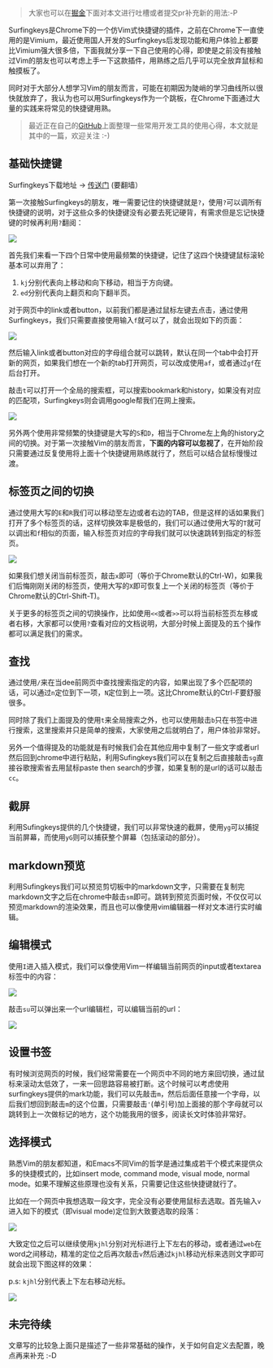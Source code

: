 > 大家也可以在[掘金](https://juejin.im/entry/599f64a451882524444254cc/detail)下面对本文进行吐槽或者提交pr补充新的用法:-P

Surfingkeys是Chrome下的一个仿Vim式快捷键的插件，之前在Chrome下一直使用的是Vimium，最近使用国人开发的Surfingkeys后发现功能和用户体验上都要比Vimium强大很多倍，下面我就分享一下自己使用的心得，即使是之前没有接触过Vim的朋友也可以考虑上手一下这款插件，用熟练之后几乎可以完全放弃鼠标和触摸板了。

同时对于大部分人想学习Vim的朋友而言，可能在初期因为陡峭的学习曲线所以很快就放弃了，我认为也可以用Surfingkeys作为一个跳板，在Chrome下面通过大量的实践来将常见的快捷键用熟。

> 最近正在自己的[GitHub]( https://github.com/ziwenxie/snippet )上面整理一些常用开发工具的使用心得，本文就是其中的一篇，欢迎关注 :-)


## 基础快捷键

Surfingkeys下载地址 -> [传送门](https://chrome.google.com/webstore/detail/surfingkeys/gfbliohnnapiefjpjlpjnehglfpaknnc) (要翻墙）

第一次接触Surfingkeys的朋友，唯一需要记住的快捷键就是`?`，使用`?`可以调所有快捷键的说明，对于这些众多的快捷键没有必要去死记硬背，有需求但是忘记快捷键的时候再利用`?`翻阅：

![](https://cloud.githubusercontent.com/assets/288207/16181995/1417ca44-36d4-11e6-96c9-9e84b33f0916.png)

首先我们来看一下四个日常中使用最频繁的快捷键，记住了这四个快捷键鼠标滚轮基本可以弃用了：

1. `kj`分别代表向上移动和向下移动，相当于方向键。
2. `ed`分别代表向上翻页和向下翻半页。

对于网页中的link或者button，以前我们都是通过鼠标左键去点击，通过使用Surfingkeys，我们只需要直接使用输入`f`就可以了，就会出现如下的页面：

![](https://user-gold-cdn.xitu.io/2017/8/24/3070995e6cb288b556c6c850e2a60605)

然后输入link或者button对应的字母组合就可以跳转，默认在同一个tab中会打开新的网页，如果我们想在一个新的tab打开网页，可以改成使用`af`，或者通过`gf`在后台打开。

敲击`t`可以打开一个全局的搜索框，可以搜索bookmark和history，如果没有对应的匹配项，Surfingkeys则会调用google帮我们在网上搜索。

![](https://user-gold-cdn.xitu.io/2017/8/24/b7d1684bd9c18b16f03446dc08e99397)

另外两个使用非常频繁的快捷键是大写的`S`和`D`，相当于Chrome左上角的history之间的切换。对于第一次接触Vim的朋友而言，**下面的内容可以忽视了**，在开始阶段只需要通过反复使用将上面十个快捷键用熟练就行了，然后可以结合鼠标慢慢过渡。


## 标签页之间的切换

通过使用大写的`E`和`R`我们可以移动至左边或者右边的TAB，但是这样的话如果我们打开了多个标签页的话，这样切换效率是极低的，我们可以通过使用大写的`T`就可以调出和`f`相似的页面，输入标签页对应的字母我们就可以快速跳转到指定的标签页。

![](https://user-gold-cdn.xitu.io/2017/8/24/66d054cc553dbdc2e3d04d7aeba9b28e)

如果我们想关闭当前标签页，敲击`x`即可（等价于Chrome默认的Ctrl-W)，如果我们后悔刚刚关闭的标签页，使用大写的`X`即可恢复上一个关闭的标签页（等价于Chrome默认的Ctrl-Shift-T)。

关于更多的标签页之间的切换操作，比如使用`<<`或者`>>`可以将当前标签页左移或者右移，大家都可以使用`?`查看对应的文档说明，大部分时候上面提及的五个操作都可以满足我们的需求。

## 查找

通过使用`/`来在当dee前网页中查找搜索指定的内容，如果出现了多个匹配项的话，可以通过`n`定位到下一项，`N`定位到上一项。这比Chrome默认的Ctrl-F要舒服很多。

同时除了我们上面提及的使用`t`来全局搜索之外，也可以使用敲击`b`只在书签中进行搜索，这里搜索并只是简单的搜索，大家使用之后就明白了，用户体验非常好。

另外一个值得提及的功能就是有时候我们会在其他应用中复制了一些文字或者url然后回到chrome中进行粘贴，利用Sufingkeys我们可以在复制之后直接敲击`sg`直接谷歌搜索省去用鼠标paste then search的步骤，如果复制的是url的话可以敲击`cc`。

## 截屏

利用Sufingkeys提供的几个快捷键，我们可以非常快速的截屏，使用`yg`可以捕捉当前屏幕，而使用`yG`则可以捕获整个屏幕（包括滚动的部分）。

## markdown预览

利用Sufingkeys我们可以预览剪切板中的markdown文字，只需要在复制完markdown文字之后在chrome中敲击`sm`即可。跳转到预览页面时候，不仅仅可以预览markdown的渲染效果，而且也可以像使用vim编辑器一样对文本进行实时编辑。

## 编辑模式

使用`I`进入插入模式，我们可以像使用Vim一样编辑当前网页的input或者textarea标签中的内容：

![](https://user-gold-cdn.xitu.io/2017/8/24/e998a328357fa0b3d5cc6ead06205069)

敲击`su`可以弹出来一个url编辑栏，可以编辑当前的url：

![](https://user-gold-cdn.xitu.io/2017/8/24/9e21e0058bbf60946e2880b0269a4983)

## 设置书签

有时候浏览网页的时候，我们经常需要在一个网页中不同的地方来回切换，通过鼠标来滚动太低效了，一来一回思路容易被打断。这个时候可以考虑使用surfingkeys提供的mark功能，我们可以先敲击`m`，然后后面任意接一个字母，以后我们想回到敲击`m`的这个位置，只需要敲击`'`(单引号)加上面接的那个字母就可以跳转到上一次做标记的地方，这个功能我用的很多，阅读长文时体验非常好。

## 选择模式

熟悉Vim的朋友都知道，和Emacs不同Vim的哲学是通过集成若干个模式来提供众多的快捷模式的，比如insert mode, command mode, visual mode, normal mode。如果不理解这些原理也没有关系，只需要记住这些快捷键就行了。

比如在一个网页中我想选取一段文字，完全没有必要使用鼠标去选取。首先输入`v`进入如下的模式（即visual mode)定位到大致要选取的段落：

![](https://user-gold-cdn.xitu.io/2017/8/24/cc9d9e5fc68934892bd404b2b69c1330)

大致定位之后可以继续使用`kjhl`分别对光标进行上下左右的移动，或者通过`web`在word之间移动，精准的定位之后再次敲击`v`然后通过`kjhl`移动光标来选则文字即可就会出现下图这样的效果：

p.s: `kjhl`分别代表上下左右移动光标。

![](https://user-gold-cdn.xitu.io/2017/8/24/09ba8aaaca883050070f876d4ebaaae6)

## 未完待续

文章写的比较急上面只是描述了一些非常基础的操作，关于如何自定义去配置，晚点再来补充 :-D
